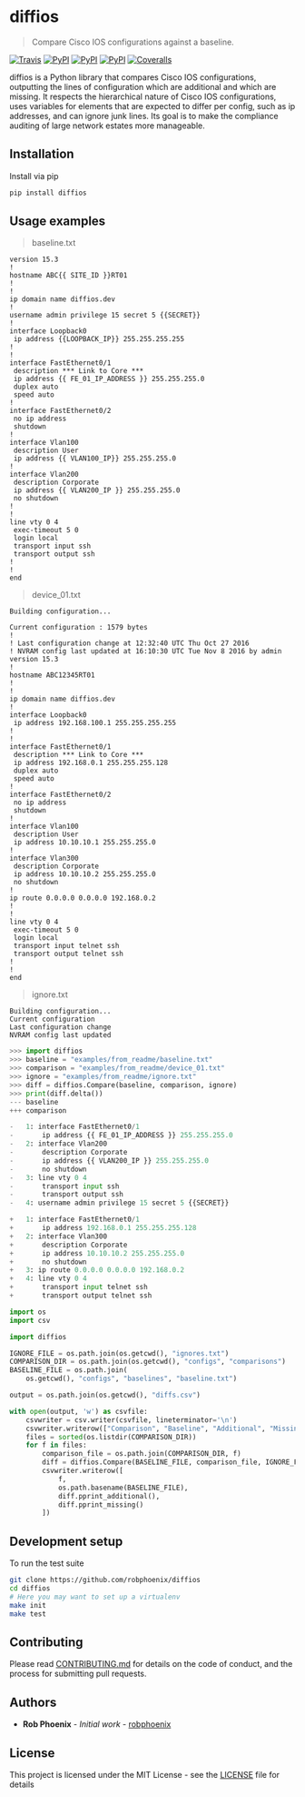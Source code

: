 # diffios

> Compare Cisco IOS configurations against a baseline.

[![Travis](https://img.shields.io/travis/robphoenix/diffios.svg?style=flat-square)](https://travis-ci.org/robphoenix/diffios)
[![PyPI](https://img.shields.io/pypi/v/diffios.svg?style=flat-square)](https://pypi.python.org/pypi/diffios)
[![PyPI](https://img.shields.io/pypi/pyversions/diffios.svg?style=flat-square)](https://pypi.python.org/pypi/diffios)
[![PyPI](https://img.shields.io/pypi/status/diffios.svg?style=flat-square)](ttps://pypi.python.org/pypi/diffios)
[![Coveralls](https://img.shields.io/coveralls/robphoenix/diffios.svg?style=flat-square)](https://coveralls.io/github/robphoenix/diffios?branch=master)

diffios is a Python library that compares Cisco IOS configurations, outputting
the lines of configuration which are additional and which are missing. It
respects the hierarchical nature of Cisco IOS configurations, uses variables
for elements that are expected to differ per config, such as ip addresses, and
can ignore junk lines. Its goal is to make the compliance auditing of large
network estates more manageable.

## Installation

Install via pip

```sh
pip install diffios
```

## Usage examples

> baseline.txt

```
version 15.3
!
hostname ABC{{ SITE_ID }}RT01
!
!
ip domain name diffios.dev
!
username admin privilege 15 secret 5 {{SECRET}}
!
interface Loopback0
 ip address {{LOOPBACK_IP}} 255.255.255.255
!
!
interface FastEthernet0/1
 description *** Link to Core ***
 ip address {{ FE_01_IP_ADDRESS }} 255.255.255.0
 duplex auto
 speed auto
!
interface FastEthernet0/2
 no ip address
 shutdown
!
interface Vlan100
 description User
 ip address {{ VLAN100_IP}} 255.255.255.0
!
interface Vlan200
 description Corporate
 ip address {{ VLAN200_IP }} 255.255.255.0
 no shutdown
!
!
line vty 0 4
 exec-timeout 5 0
 login local
 transport input ssh
 transport output ssh
!
!
end
```

> device_01.txt

```
Building configuration...

Current configuration : 1579 bytes
!
! Last configuration change at 12:32:40 UTC Thu Oct 27 2016
! NVRAM config last updated at 16:10:30 UTC Tue Nov 8 2016 by admin
version 15.3
!
hostname ABC12345RT01
!
!
ip domain name diffios.dev
!
interface Loopback0
 ip address 192.168.100.1 255.255.255.255
!
!
interface FastEthernet0/1
 description *** Link to Core ***
 ip address 192.168.0.1 255.255.255.128
 duplex auto
 speed auto
!
interface FastEthernet0/2
 no ip address
 shutdown
!
interface Vlan100
 description User
 ip address 10.10.10.1 255.255.255.0
!
interface Vlan300
 description Corporate
 ip address 10.10.10.2 255.255.255.0
 no shutdown
!
ip route 0.0.0.0 0.0.0.0 192.168.0.2
!
!
line vty 0 4
 exec-timeout 5 0
 login local
 transport input telnet ssh
 transport output telnet ssh
!
!
end
```

> ignore.txt

```
Building configuration...
Current configuration
Last configuration change
NVRAM config last updated
```

```python
>>> import diffios
>>> baseline = "examples/from_readme/baseline.txt"
>>> comparison = "examples/from_readme/device_01.txt"
>>> ignore = "examples/from_readme/ignore.txt"
>>> diff = diffios.Compare(baseline, comparison, ignore)
>>> print(diff.delta())
--- baseline
+++ comparison

-   1: interface FastEthernet0/1
-       ip address {{ FE_01_IP_ADDRESS }} 255.255.255.0
-   2: interface Vlan200
-       description Corporate
-       ip address {{ VLAN200_IP }} 255.255.255.0
-       no shutdown
-   3: line vty 0 4
-       transport input ssh
-       transport output ssh
-   4: username admin privilege 15 secret 5 {{SECRET}}

+   1: interface FastEthernet0/1
+       ip address 192.168.0.1 255.255.255.128
+   2: interface Vlan300
+       description Corporate
+       ip address 10.10.10.2 255.255.255.0
+       no shutdown
+   3: ip route 0.0.0.0 0.0.0.0 192.168.0.2
+   4: line vty 0 4
+       transport input telnet ssh
+       transport output telnet ssh
```

```python
import os
import csv

import diffios

IGNORE_FILE = os.path.join(os.getcwd(), "ignores.txt")
COMPARISON_DIR = os.path.join(os.getcwd(), "configs", "comparisons")
BASELINE_FILE = os.path.join(
    os.getcwd(), "configs", "baselines", "baseline.txt")

output = os.path.join(os.getcwd(), "diffs.csv")

with open(output, 'w') as csvfile:
    csvwriter = csv.writer(csvfile, lineterminator='\n')
    csvwriter.writerow(["Comparison", "Baseline", "Additional", "Missing"])
    files = sorted(os.listdir(COMPARISON_DIR))
    for f in files:
        comparison_file = os.path.join(COMPARISON_DIR, f)
        diff = diffios.Compare(BASELINE_FILE, comparison_file, IGNORE_FILE)
        csvwriter.writerow([
            f,
            os.path.basename(BASELINE_FILE),
            diff.pprint_additional(),
            diff.pprint_missing()
        ])
```

## Development setup

To run the test suite

```sh
git clone https://github.com/robphoenix/diffios
cd diffios
# Here you may want to set up a virtualenv
make init
make test
```

## Contributing

Please read [CONTRIBUTING.md](CONTRIBUTING.md) for details on the code of conduct, and the process for submitting pull requests.

## Authors

* **Rob Phoenix** - *Initial work* - [robphoenix](https://robphoenix.com)

## License

This project is licensed under the MIT License - see the [LICENSE](LICENSE) file for details
